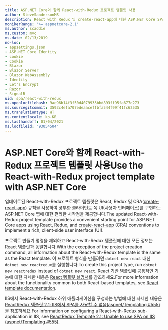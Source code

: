 ```yaml
---
title: ASP.NET Core와 함께 React-with-Redux 프로젝트 템플릿 사용
author: SteveSandersonMS
description: React with Redux 및 create-react-app에 대한 ASP.NET Core SPA(단일 페이지 애플리케이션) 프로젝트 템플릿을 시작하는 방법을 알아봅니다.
monikerRange: '>= aspnetcore-2.1'
ms.author: scaddie
ms.custom: mvc
ms.date: 02/13/2019
no-loc:
- appsettings.json
- ASP.NET Core Identity
- cookie
- Cookie
- Blazor
- Blazor Server
- Blazor WebAssembly
- Identity
- Let's Encrypt
- Razor
- SignalR
uid: spa/react-with-redux
ms.openlocfilehash: 9ae96b14f3f50d4079933bbd893ff95fa677d273
ms.sourcegitcommit: 3593c4efa707edeaaceffbfa544f99f41fc62535
ms.translationtype: HT
ms.contentlocale: ko-KR
ms.lasthandoff: 01/04/2021
ms.locfileid: "93054504"
---
```

# <a name="use-the-react-with-redux-project-template-with-aspnet-core"></a><span data-ttu-id="05429-103">ASP.NET Core와 함께 React-with-Redux 프로젝트 템플릿 사용</span><span class="sxs-lookup"><span data-stu-id="05429-103">Use the React-with-Redux project template with ASP.NET Core</span></span>

<span data-ttu-id="05429-104">업데이트된 React-with-Redux 프로젝트 템플릿은 React, Redux 및 CRA([create-react-app](https://github.com/facebookincubator/create-react-app)) 규칙을 사용하여 풍부한 클라이언트 쪽 UI(사용자 인터페이스)를 구현하는 ASP.NET Core 앱에 대한 편리한 시작점을 제공합니다.</span><span class="sxs-lookup"><span data-stu-id="05429-104">The updated React-with-Redux project template provides a convenient starting point for ASP.NET Core apps using React, Redux, and [create-react-app](https://github.com/facebookincubator/create-react-app) (CRA) conventions to implement a rich, client-side user interface (UI).</span></span>

<span data-ttu-id="05429-105">프로젝트 만들기 명령을 제외하고 React-with-Redux 템플릿에 대한 모든 정보는 React 템플릿과 동일합니다.</span><span class="sxs-lookup"><span data-stu-id="05429-105">With the exception of the project creation command, all information about the React-with-Redux template is the same as the React template.</span></span> <span data-ttu-id="05429-106">이 프로젝트 형식을 만들려면 `dotnet new react` 대신 `dotnet new reactredux`를 실행합니다.</span><span class="sxs-lookup"><span data-stu-id="05429-106">To create this project type, run `dotnet new reactredux` instead of `dotnet new react`.</span></span> <span data-ttu-id="05429-107">React 기반 템플릿에 공통적인 기능에 대한 자세한 내용은 [React 템플릿 설명서](xref:spa/react)를 참조하세요.</span><span class="sxs-lookup"><span data-stu-id="05429-107">For more information about the functionality common to both React-based templates, see [React template documentation](xref:spa/react).</span></span>

<span data-ttu-id="05429-108">IIS에서 React-with-Redux 하위 애플리케이션을 구성하는 방법에 대한 자세한 내용은 [ReactRedux 템플릿 2.1: IIS에서 SPA를 사용할 수 없음(aspnet/Templating &num;555)](https://github.com/aspnet/Templating/issues/555)을 참조하세요.</span><span class="sxs-lookup"><span data-stu-id="05429-108">For information on configuring a React-with-Redux sub-application in IIS, see [ReactRedux Template 2.1: Unable to use SPA on IIS (aspnet/Templating &num;555)](https://github.com/aspnet/Templating/issues/555).</span></span>
